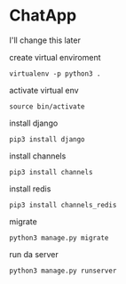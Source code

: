 # ChatApp

I'll change this later 

create virtual enviroment
```
virtualenv -p python3 .
```

activate virtual env

```
source bin/activate
```

install django
```
pip3 install django
```

install channels

```
pip3 install channels
```

install redis 
```
pip3 install channels_redis
```

migrate 

```
python3 manage.py migrate
```

run da server
```
python3 manage.py runserver
```
